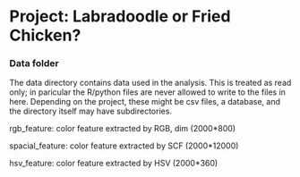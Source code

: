 # Project: Labradoodle or Fried Chicken? 

### Data folder

The data directory contains data used in the analysis. This is treated as read only; in paricular the R/python files are never allowed to write to the files in here. Depending on the project, these might be csv files, a database, and the directory itself may have subdirectories.

rgb_feature: color feature extracted by RGB, dim (2000*800)

spacial_feature: color feature extracted by SCF (2000*12000)
 
hsv_feature: color feature extracted by HSV (2000*360)
